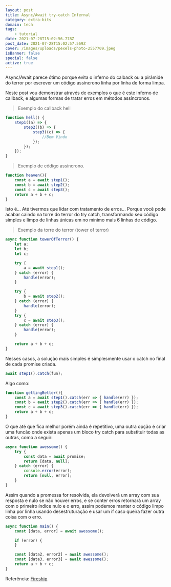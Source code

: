 ```yaml
---
layout: post
title: Async/Await try-catch Infernal
category: extra-bits
domain: tech
tags:
    - tutorial
date: 2021-07-28T15:02:56.778Z
post_date: 2021-07-28T15:02:57.569Z
cover: /images/uploads/pexels-photo-2557709.jpeg
isBanner: false
special: false
active: true
---
```


Async/Await parece ótimo porque evita o inferno do calback ou a pirâmide do terror por escrever um código assíncrono linha por linha de forma limpa.

Neste post vou demonstrar através de exemplos o que é este inferno de callback, e algumas formas de tratar erros em métodos assíncronos.

> Exemplo do callback hell

```javascript
function hell() {
    step1((a) => {
        step2((b) => {
            step3((c) => {
                //Bem Vindo
            });
        });
    });
}
```

> Exemplo de código assíncrono.

```javascript
function heaven(){
	const a = await step1();
	const b = await step2();
	const c = await step3();
	return a + b + c;
}
```

Isto é... Até tivermos que lidar com tratamento de erros... Porque você pode acabar caindo na torre do terror do try catch, transformando seu código simples e limpo de linhas únicas em no mínimo mais 6 linhas de código.

> Exemplo da torre do terror (tower of terror)

```javascript
async function towerOfTerror() {
    let a;
    let b;
    let c;

    try {
        a = await step1();
    } catch (error) {
        handle(error);
    }

    try {
        b = await step2();
    } catch (error) {
        handle(error);
    }
    try {
        c = await step3();
    } catch (error) {
        handle(error);
    }

    return a + b + c;
}
```

Nesses casos, a solução mais simples é simplesmente usar o catch no final de cada promise criada.

```javascript
await step1().catch(fun);
```

Algo como:

```javascript
function gettingBetter(){
	const a = await step1().catch(err => { handle(err) });
	const b = await step2().catch(err => { handle(err) });
	const c = await step3().catch(err => { handle(err) });
	return a + b + c;
}
```

O que até que fica melhor porém ainda é repetitivo, uma outra opção é criar uma funcão onde exista apenas um bloco try catch para substituir todas as outras, como a seguir:

```javascript
async function awessome() {
    try {
        const data = await promise;
        return [data, null];
    } catch (error) {
        console.error(error);
        return [null, error];
    }
}
```

Assim quando a promessa for resolvida, ela devolverá um array com sua resposta e nulo se não houver erros, e se conter erros retornará um array com o primeiro índice nulo e o erro, assim podemos manter o código limpo linha por linha usando desestruturação e usar um if caso queira fazer outra coisa com o erro.

```javascript
async function main() {
    const [data, error] = await awessome();

    if (error) {
    }

    const [data2, error2] = await awessome();
    const [data3, error3] = await awessome();
    return a + b + c;
}
```

Referência: [Fireship](https://www.youtube.com/watch?v=ITogH7lJTyE)
